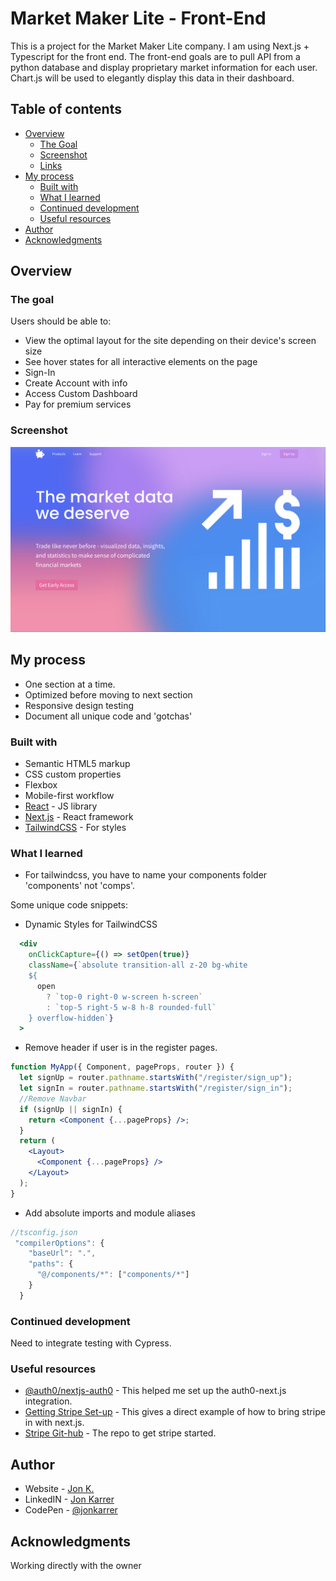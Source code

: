 # Market Maker Lite - Front-End

This is a project for the Market Maker Lite company. I am using Next.js + Typescript for the front end. The front-end goals are to pull API from a python database and display proprietary market information for each user. Chart.js will be used to elegantly display this data in their dashboard.

## Table of contents

- [Overview](#overview)
  - [The Goal](#the-goal)
  - [Screenshot](#screenshot)
  - [Links](#links)
- [My process](#my-process)
  - [Built with](#built-with)
  - [What I learned](#what-i-learned)
  - [Continued development](#continued-development)
  - [Useful resources](#useful-resources)
- [Author](#author)
- [Acknowledgments](#acknowledgments)

## Overview

### The goal

Users should be able to:

- View the optimal layout for the site depending on their device's screen size
- See hover states for all interactive elements on the page
- Sign-In
- Create Account with info
- Access Custom Dashboard
- Pay for premium services

### Screenshot

![](./public/assets/readme.png)

## My process

- One section at a time.
- Optimized before moving to next section
- Responsive design testing
- Document all unique code and 'gotchas'

### Built with

- Semantic HTML5 markup
- CSS custom properties
- Flexbox
- Mobile-first workflow
- [React](https://reactjs.org/) - JS library
- [Next.js](https://nextjs.org/) - React framework
- [TailwindCSS](https://tailwindcss.com/) - For styles

### What I learned

- For tailwindcss, you have to name your components folder 'components' not 'comps'.

Some unique code snippets:

- Dynamic Styles for TailwindCSS

```jsx
  <div
    onClickCapture={() => setOpen(true)}
    className={`absolute transition-all z-20 bg-white
    ${
      open
        ? `top-0 right-0 w-screen h-screen`
        : `top-5 right-5 w-8 h-8 rounded-full`
    } overflow-hidden`}
  >
```

- Remove header if user is in the register pages.

```jsx
function MyApp({ Component, pageProps, router }) {
  let signUp = router.pathname.startsWith("/register/sign_up");
  let signIn = router.pathname.startsWith("/register/sign_in");
  //Remove Navbar
  if (signUp || signIn) {
    return <Component {...pageProps} />;
  }
  return (
    <Layout>
      <Component {...pageProps} />
    </Layout>
  );
}
```

- Add absolute imports and module aliases

```javascript
//tsconfig.json
 "compilerOptions": {
    "baseUrl": ".",
    "paths": {
      "@/components/*": ["components/*"]
    }
  }
```

### Continued development

Need to integrate testing with Cypress.

### Useful resources

- [@auth0/nextjs-auth0](https://github.com/auth0/nextjs-auth0) - This helped me set up the auth0-next.js integration.
- [Getting Stripe Set-up](https://vercel.com/guides/getting-started-with-nextjs-typescript-stripe) - This gives a direct example of how to bring stripe in with next.js.
- [Stripe Git-hub](https://github.com/stripe/stripe-js) - The repo to get stripe started.

## Author

- Website - [Jon K.](https://jonkarrer.com)
- LinkedIN - [Jon Karrer](https://www.linkedin.com/in/jon-karrer-6b8a18186/)
- CodePen - [@jonkarrer](https://codepen.io/jonkarrer)

## Acknowledgments

Working directly with the owner
